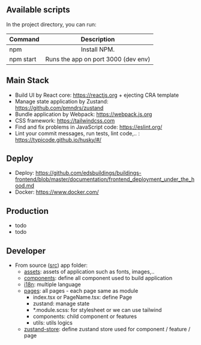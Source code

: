 ## Available scripts

In the project directory, you can run:

| Command   |             Description             |
| :-------- | :---------------------------------: |
| npm       |            Install NPM.             |
| npm start | Runs the app on port 3000 (dev env) |

## Main Stack

- Build UI by React core: https://reactjs.org + ejecting CRA template
- Manage state application by Zustand: https://github.com/pmndrs/zustand
- Bundle application by Webpack: https://webpack.js.org
- CSS framework: https://tailwindcss.com
- Find and fix problems in JavaScript code: https://eslint.org/
- Lint your commit messages, run tests, lint code,.. : https://typicode.github.io/husky/#/

## Deploy

- Deploy: https://github.com/edsbuildings/buildings-frontend/blob/master/documentation/frontend_deployment_under_the_hood.md
- Docker: https://www.docker.com/

## Production

- todo
- todo

## Developer

- From source ([src](./src/)) app folder:
  - [assets](./src/assets/): assets of application such as fonts, images,..
  - [components](./src/components/): define all component used to build application
  - [i18n](./src/i18n/): multiple language
  - [pages](./src/pages/): all pages - each page same as module
    - index.tsx or PageName.tsx: define Page
    - zustand: manage state
    - \*.module.scss: for stylesheet or we can use tailwind
    - components: child component or features
    - utils: utils logics
  - [zustand-store](./src/zustand-store/): define zustand store used for component / feature / page
